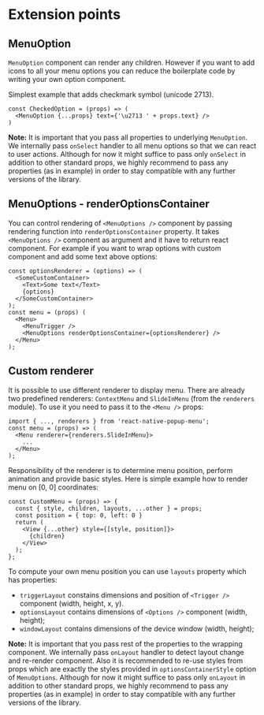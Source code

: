 # Extension points

## MenuOption
`MenuOption` component can render any children. However if you want to add icons to all your menu options you can reduce the boilerplate code by writing your own option component.

Simplest example that adds checkmark symbol (unicode 2713).
```
const CheckedOption = (props) => (
  <MenuOption {...props} text={'\u2713 ' + props.text} />
)
```

**Note:** It is important that you pass all properties to underlying `MenuOption`. We internally pass `onSelect` handler to all menu options so that we can react to user actions. Although for now it might suffice to pass only `onSelect` in addition to other standard props, we highly recommend to pass any properties (as in example) in order to stay compatible with any further versions of the library.

## MenuOptions - renderOptionsContainer
You can control rendering of `<MenuOptions />` component by passing rendering function into `renderOptionsContainer` property. It takes `<MenuOptions />` component as argument and it have to return react component. For example if you want to wrap options with custom component and add some text above options:

```
const optionsRenderer = (options) => (
  <SomeCustomContainer>
    <Text>Some text</Text>
    {options}
  </SomeCustomContainer>
);
const menu = (props) (
  <Menu>
    <MenuTrigger />
    <MenuOptions renderOptionsContainer={optionsRenderer} />
  </Menu>
);
```

## Custom renderer
It is possible to use different renderer to display menu. There are already two predefined renderers: `ContextMenu` and `SlideInMenu` (from the `renderers` module). To use it you need to pass it to the `<Menu />` props:

```
import { ..., renderers } from 'react-native-popup-menu';
const menu = (props) => (
  <Menu renderer={renderers.SlideInMenu}>
    ...
  </Menu>
);
```

Responsibility of the renderer is to determine menu position, perform animation and provide basic styles. Here is simple example how to render menu on [0, 0] coordinates:

```
const CustomMenu = (props) => {
  const { style, children, layouts, ...other } = props;
  const position = { top: 0, left: 0 }
  return (
    <View {...other} style={[style, position]}>
      {children}
    </View>
  );
};
```

To compute your own menu position you can use `layouts` property which has properties:

* `triggerLayout` constains dimensions and position of `<Trigger />` component (width, height, x, y).
* `optionsLayout` contains dimensions of `<Options />` component (width, height);
* `windowLayout` contains dimensions of the device window (width, height);

**Note:** It is important that you pass rest of the properties to the wrapping component. We internally pass `onLayout` handler to detect layout change and re-render component. Also it is recommended to re-use styles from props which are exactly the styles provided in `optionsContainerStyle` option of `MenuOptions`. Although for now it might suffice to pass only `onLayout` in addition to other standard props, we highly recommend to pass any properties (as in example) in order to stay compatible with any further versions of the library.
